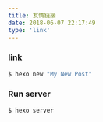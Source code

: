 ```yaml
---
title: 友情链接
date: 2018-06-07 22:17:49
type: 'link'
---
```


### link

``` bash
$ hexo new "My New Post"
```

### Run server

``` bash
$ hexo server
```
